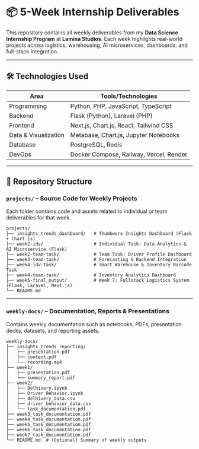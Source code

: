 
# 📦 5-Week Internship Deliverables  
This repository contains all weekly deliverables from my **Data Science Internship Program** at **Lamina Studios**. Each week highlights real-world projects across logistics, warehousing, AI microservices, dashboards, and full-stack integration.

---

## 🛠️ Technologies Used

| Area                | Tools/Technologies                                |
|---------------------|---------------------------------------------------|
| Programming         | Python, PHP, JavaScript, TypeScript               |
| Backend             | Flask (Python), Laravel (PHP)                     |
| Frontend            | Next.js, Chart.js, React, Tailwind CSS            |
| Data & Visualization| Metabase, Chart.js, Jupyter Notebooks             |
| Database            | PostgreSQL, Redis                                 |
| DevOps              | Docker Compose, Railway, Vercel, Render           |

---

## 📁 Repository Structure

### `projects/` – Source Code for Weekly Projects
Each folder contains code and assets related to individual or team deliverables for that week.

```
projects/
├── insights_trends_dashboard/   # Thumbworx Insights Dashboard (Flask + Chart.js)
├── week2-idv/                   # Individual Task: Data Analytics & AI Microservice (Flask)
├── week2-team-task/             # Team Task: Driver Profile Dashboard
├── week3-team-task/             # Forecasting & Backend Integration
├── week4-idv-task/              # Smart Warehouse & Inventory Barcode Task
├── week4-team-task/             # Inventory Analytics Dashboard
├── week5-final_output/          # Week 7: Fullstack Logistics System (Flask, Laravel, Next.js)
└── README.md                    

```

---

### `weekly-docs/` – Documentation, Reports & Presentations
Contains weekly documentation such as notebooks, PDFs, presentation decks, datasets, and reporting assets.

```
weekly-docs/
├── insights_trends_reporting/
│   ├── presentation.pdf
│   ├── content.pdf
│   └── recording.mp4
├── week1/
│   ├── presentation.pdf
│   └── summary_report.pdf
├── week2/
│   ├── Delhivery.ipynb
│   ├── Driver Behavior.ipynb
│   ├── delhivery_data.csv
│   ├── driver_behavior_data.csv
│   └── task_documentation.pdf
├── week3_task_documentation.pdf
├── week4_task_documentation.pdf
├── week5_task_documentation.pdf
├── week6_task_documentation.pdf
├── week7_task_documentation.pdf
└── README.md  # (Optional) Summary of weekly outputs
```
